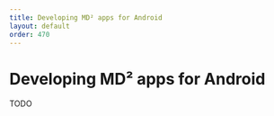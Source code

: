 ```yaml
---
title: Developing MD² apps for Android
layout: default
order: 470
---
```


# Developing MD² apps for Android
TODO
